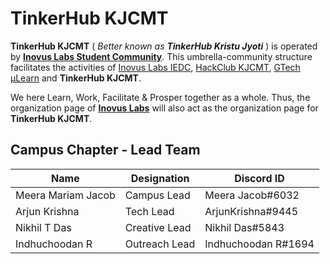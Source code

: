 # TinkerHub KJCMT

**TinkerHub KJCMT** ( _Better known as **TinkerHub Kristu Jyoti**_ ) is operated by [**Inovus Labs Student Community**](https://inovus-labs.web.app/). This umbrella-community structure facilitates the activities of [Inovus Labs IEDC](https://inovus-labs.web.app/), [HackClub KJCMT](https://kjcmt.hackclub.com/), [GTech µLearn](http://atfg.gtechindia.org/) and **TinkerHub KJCMT**.

We here Learn, Work, Facilitate & Prosper together as a whole. Thus, the organization page of [**Inovus Labs**](https://github.com/inovus-labs) will also act as the organization page for **TinkerHub KJCMT**.

## Campus Chapter - Lead Team

| Name | Designation | Discord ID |
| --- | --- | --- |
| Meera Mariam Jacob | Campus Lead | Meera Jacob#6032 |
| Arjun Krishna | Tech Lead | ArjunKrishna#9445 |
| Nikhil T Das | Creative Lead | Nikhil Das#5843 |
| Indhuchoodan R | Outreach Lead | Indhuchoodan R#1694 |
